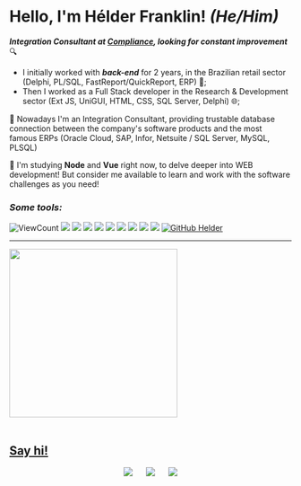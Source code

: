 # Hello, I'm Hélder Franklin! _(He/Him)_

_**Integration Consultant at <a href="https://compliancesolucoes.com.br/">Compliance</a>, looking for constant improvement**_ 🔍

- I initially worked with **_back-end_** for 2 years, in the Brazilian retail sector (Delphi, PL/SQL, FastReport/QuickReport, ERP) 🛒; 
- Then I worked as a Full Stack developer in the Research & Development sector (Ext JS, UniGUI, HTML, CSS, SQL Server, Delphi) 🌐;
  
🔭 Nowadays I'm an Integration Consultant, providing trustable database connection between the company's software products and the most famous ERPs (Oracle Cloud, SAP, Infor, Netsuite / SQL Server, MySQL, PLSQL)
  
🌱 I'm studying **Node** and **Vue** right now, to delve deeper into WEB development! But consider me available to learn and work with the software challenges as you need!
<br>

### _Some tools:_

![ViewCount](https://views.whatilearened.today/views/github/helder-franklin/view.svg)
<img src="https://img.shields.io/badge/Postman-FF6C37?style=flat-square&logo=postman&logoColor=white"/>
<img src="https://img.shields.io/badge/-Visual%20Studio%20Code-23A9F2?style=flat-square&logo=Visual%20Studio%20Code&logoColor=white"/>
<img src="https://img.shields.io/badge/-Git-F44D27?style=flat-square&logo=Git&logoColor=white"/>
<img src="https://img.shields.io/badge/-NPM-CB3837?style=flat-square&logo=NPM&logoColor=white"/>
<img src="https://img.shields.io/badge/-Trello-0079BF?style=flat-square&logo=Trello&logoColor=white"/>
<img src="https://img.shields.io/badge/-Notion-000000?style=flat-square&logo=Notion&logoColor=white"/>
<img src="https://img.shields.io/badge/-HTML5-E34F26?style=flat-square&logo=HTML5&logoColor=white"/>
<img src="https://img.shields.io/badge/-CSS3-1572B6?style=flat-square&logo=CSS3&logoColor=white"/>
<img src="https://img.shields.io/badge/JavaScript-323330?style=flat-square&logo=javascript&logoColor=F7DF1E" />
[![GitHub Helder](https://img.shields.io/github/followers/helder-franklin?label=follow&style=social)](https://github.com/Helder-Franklin)

----

<div>
  <a href="https://github.com/helder-franklin/">
    <!-- <img height="150em" hspace=20px src="https://github-readme-stats.vercel.app/api?username=Helder-franklin&hide=issues,contribs&show_icons=true&show=reviews&theme=highcontrast" /> -->
    <img height="300em" src="https://github-readme-stats.vercel.app/api/top-langs/?username=helder-franklin&layout=donut&theme=highcontrast" />
</div>

</br>



## Say hi!

<p align="center">   
  <a target="_blank" href="https://www.linkedin.com/in/helder-franklin">
    <img hspace="20px" src="https://img.shields.io/badge/-LinkedIn-0077B5?style=for-the-badge&logo=Linkedin&logoColor=white" /></a>
  <a target="_blank" href="mailto:helderfranklin80@gmail.com?subject=E-mail+pelo+GitHub&body=Ol%C3%A1+H%C3%A9lder%21%0D%0A%0D%0AVim+atrav%C3%A9s+do+seu+GitHub+dar+um+oi%21+"><img src="https://img.shields.io/badge/e‑mail-D14836.svg?style=for-the-badge&logo=GMail&logoColor=white"></a>  
  <a target="_blank" href="https://api.whatsapp.com/send?phone=5516981900494&text=Ol%C3%A1%2C+consegui+seu+n%C3%BAmero+pelo+GitHub+e+passei+para+dar+um+oi%21">
    <img hspace="20px" src="https://img.shields.io/badge/WhatsApp-25D366?style=for-the-badge&logo=WhatsApp&logoColor=white" /></a>

</p>



<!--
- 🔭 I’m currently working on ...
- 🌱 I’m currently learning ...
- 👯 I’m looking to collaborate on ...
- 🤔 I’m looking for help with ...
- 💬 Ask me about ...
- 📫 How to reach me: ...
- 😄 Pronouns: ...
- ⚡ Fun fact: ...
-->

